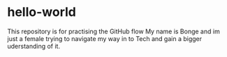 # hello-world
This repository is for practising the GitHub flow
My name is Bonge and im just a female trying to navigate my way in to Tech and gain a bigger uderstanding of it.
